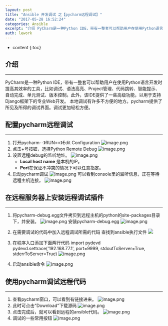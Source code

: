 ```yaml
---
layout: post
title: "Ansible 开发调试 之【pycharm远程调试】"
date: "2017-05-28 16:52:24"
categories: Ansible
excerpt: "介绍 PyCharm是一种Python IDE，带有一整套可以帮助用户在使用Python语言开发时提高其效率的工具，比如调试、语法高亮、Proj..."
auth: lework
---
```

* content
{:toc}

## 介绍
---
PyCharm是一种Python IDE，带有一整套可以帮助用户在使用Python语言开发时提高其效率的工具，比如调试、语法高亮、Project管理、代码跳转、智能提示、自动完成、单元测试、版本控制。此外，该IDE提供了一些高级功能，以用于支持Django框架下的专业Web开发。
本地调试有许多不方便的地方。pycharm提供了所见及所得的调试界面。调试更加轻松方便。

## 配置pycharm远程调试
---

1. 打开pycharm--》RUN==》Edit Configuration
![image.png](/assets/images/Ansible/3629406-01b174e36a1d8328.png)
1. 点击+号按钮，选择Python Remote Debug
![image.png](/assets/images/Ansible/3629406-3b8da6ddea172f05.png)
1. 设置远程debug的监听地址。
 ![image.png](/assets/images/Ansible/3629406-ef85449d5438103b.png)
   - **Local host name** 是本机的IP。
   - **Port**在保证不冲突的情况下可以任意指定。
1. 启动pycharm调试
![image.png](/assets/images/Ansible/3629406-d4fece9f68ba6ff5.png)
可以看到console里的监听信息，正在等待远程主机连接。
![image.png](/assets/images/Ansible/3629406-4a85f69a8a7ad0bb.png)


## 在远程服务器上安装远程调试插件
---

1. 将pycharm-debug.egg文件拷贝到远程主机的python的site-packages目录下，并安装。
![image.png](/assets/images/Ansible/3629406-78ad90e8d9f0bca1.png)
安装pycharm-debug.egg
![image.png](/assets/images/Ansible/3629406-b4bcfd92a32955da.png)

2. 在需要调试的代码中加入远程调试所需的代码
查找到ansible执行文件
![](/assets/images/Ansible/3629406-1d6c326286f984e0.png)

3. 在程序入口添加下面两行代码
import pydevd
pydevd.settrace('192.168.77.1', port=9999, stdoutToServer=True, stderrToServer=True)
![image.png](/assets/images/Ansible/3629406-bc980fcc580f8224.png)
4. 启动ansible命令
![image.png](/assets/images/Ansible/3629406-cae6e5aa34974bff.png)


## 使用pycharm调试远程代码
---

1. 查看pycharm窗口，可以看到有链接进来。
![image.png](/assets/images/Ansible/3629406-a1a806b20856147a.png)
2. 此时可点击”Download”下载源码
![image.png](/assets/images/Ansible/3629406-9f881a88d2a0a40d.png)
3. 点击完成后，就可以看到远程的ansible代码。
![image.png](/assets/images/Ansible/3629406-b210d89660eb4739.png)
4. 调试的一些常用按钮
![image.png](/assets/images/Ansible/3629406-cd427cecdc81da3b.png)

